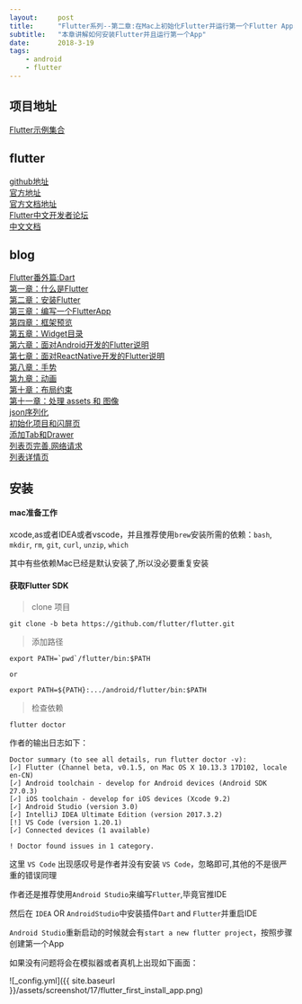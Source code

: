 ```yaml
---
layout:     post
title:      "Flutter系列--第二章:在Mac上初始化Flutter并运行第一个Flutter App"
subtitle:   "本章讲解如何安装Flutter并且运行第一个App"
date:       2018-3-19
tags:
    - android
    - flutter
---
```


## 项目地址

[Flutter示例集合](https://github.com/7449/flutter_example)

## flutter

[github地址](https://github.com/flutter/flutter)<br>
[官方地址](https://flutter.io/)<br>
[官方文档地址](https://flutter.io/docs/)<br>
[Flutter中文开发者论坛](http://flutter-dev.com/)<br>
[中文文档](http://doc.flutter-dev.cn/)<br>

## blog

[Flutter番外篇:Dart](https://7449.github.io/2018/03/18/android_flutter_dart.html)<br>
[第一章：什么是Flutter](https://7449.github.io/2018/03/19/android_flutter_1.html)<br>
[第二章：安装Flutter](https://7449.github.io/2018/03/19/android_flutter_2.html)<br>
[第三章：编写一个FlutterApp](https://7449.github.io/2018/03/26/android_flutter_3.html)<br>
[第四章：框架预览](https://7449.github.io/2018/03/26/android_flutter_4.html)<br>
[第五章：Widget目录](https://7449.github.io/2018/04/12/android_flutter_5.html)<br>
[第六章：面对Android开发的Flutter说明](https://7449.github.io/2018/04/16/android_flutter_6.html)<br>
[第七章：面对ReactNative开发的Flutter说明](https://7449.github.io/2018/04/17/android_flutter_7.html)<br>
[第八章：手势](https://7449.github.io/2018/04/20/android_flutter_8.html)<br>
[第九章：动画](https://7449.github.io/2018/04/20/android_flutter_9.html)<br>
[第十章：布局约束](https://7449.github.io/2018/04/21/android_flutter_10.html)<br>
[第十一章：处理 assets 和 图像](https://7449.github.io/2018/04/22/android_flutter_11.html)<br>
[json序列化](https://7449.github.io/2018/05/02/android_flutter_json_serializable.html)<br>
[初始化项目和闪屏页](https://7449.github.io/2018/04/23/android_flutter_splash.html)<br>
[添加Tab和Drawer](https://7449.github.io/2018/04/24/android_flutter_drawer.html)<br>
[列表页完善,网络请求](https://7449.github.io/2018/04/24/android_flutter_net_list.html)<br>
[列表详情页](https://7449.github.io/2018/04/25/android_flutter_net_list_detail.html)<br>

## 安装

#### mac准备工作

xcode,as或者IDEA或者vscode，并且推荐使用`brew`安装所需的依赖：`bash`, `mkdir`, `rm`, `git`, `curl`, `unzip`, `which`

其中有些依赖Mac已经是默认安装了,所以没必要重复安装

#### 获取Flutter SDK

> clone 项目

    git clone -b beta https://github.com/flutter/flutter.git 
    
> 添加路径

    export PATH=`pwd`/flutter/bin:$PATH
    
    or
    
    export PATH=${PATH}:.../android/flutter/bin:$PATH


> 检查依赖

    flutter doctor


作者的输出日志如下：

	Doctor summary (to see all details, run flutter doctor -v):
	[✓] Flutter (Channel beta, v0.1.5, on Mac OS X 10.13.3 17D102, locale en-CN)
	[✓] Android toolchain - develop for Android devices (Android SDK 27.0.3)
	[✓] iOS toolchain - develop for iOS devices (Xcode 9.2)
	[✓] Android Studio (version 3.0)
	[✓] IntelliJ IDEA Ultimate Edition (version 2017.3.2)
	[!] VS Code (version 1.20.1)
	[✓] Connected devices (1 available)
	
	! Doctor found issues in 1 category.


这里 `VS Code` 出现感叹号是作者并没有安装 `VS Code`，忽略即可,其他的不是很严重的错误同理

作者还是推荐使用`Android Studio`来编写`Flutter`,毕竟官推IDE


然后在 `IDEA` OR `AndroidStudio`中安装插件`Dart` and `Flutter`并重启IDE

`Android Studio`重新启动的时候就会有`start a new flutter project`，按照步骤创建第一个App


如果没有问题将会在模拟器或者真机上出现如下画面：

![_config.yml]({{ site.baseurl }}/assets/screenshot/17/flutter_first_install_app.png)
